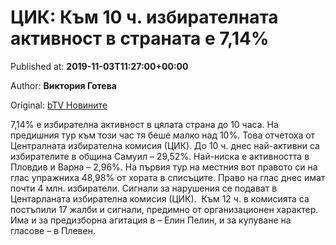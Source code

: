 
# ЦИК: Към 10 ч. избирателната активност в страната е 7,14%

Published at: **2019-11-03T11:27:00+00:00**

Author: **Виктория Готева**

Original: [bTV Новините](https://btvnovinite.bg/mestnite2019/cik-kam-10-ch-izbiratelnata-aktivnost-v-stranata-e-7-14.html)

7,14% е избирателна активност в цялата страна до 10 часа. На предишния тур към този час тя беше малко над 10%.
Това отчетоха от Централната избирателна комисия (ЦИК).
До 10 ч. днес най-активни са избирателите в община Самуил – 29,52%. Най-ниска е активността в Пловдив и Варна – 2,96%.
На първия тур на местния вот правото си на глас упражниха 48,98% от хората в списъците.
Право на глас днес имат почти 4 млн. избиратели.
Сигнали за нарушения се подават в Центарланата избирателна комисия (ЦИК). 
Към 12 ч. в комисията са постъпили 17 жалби и сигнали, предимно от организационен характер. Има и за предизборна агитация в – Елин Пелин, и за купуване на гласове – в Плевен.

